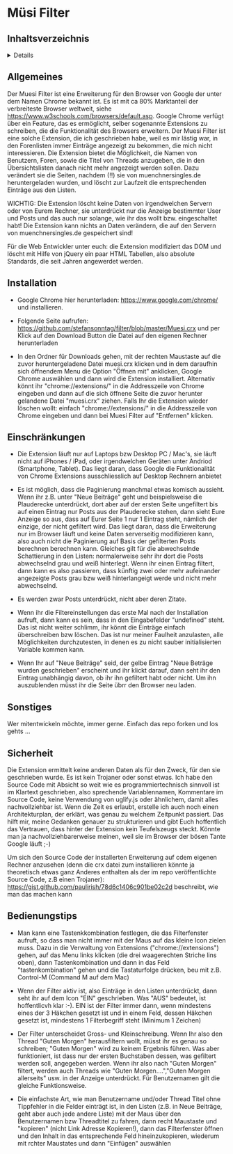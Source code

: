# Müsi Filter
## Inhaltsverzeichnis
<details>

- [Allgemeines] (#Allgemeines)
- [Installation] (#Installation)
- [Einschränkungen] (#Einschränkungen)
- [Sonstiges] (#Sonstiges)
- [Sicherheit] (#Sicherheit)
- [Bedienungstips] (#Bedienungstips)

</details>



## Allgemeines

Der Muesi Filter ist eine Erweiterung für den Browser von Google der unter dem Namen Chrome bekannt ist. Es ist mit ca 80% Marktanteil der verbreiteste Browser weltweit, siehe https://www.w3schools.com/browsers/default.asp. Google Chrome verfügt über ein Feature, das es ermöglicht, selber sogenannte Extensions zu schreiben, die die Funktionalität des Browsers erweitern. Der Muesi Filter ist eine solche Extension, die ich geschrieben habe, weil es mir lästig war, in den Forenlisten immer Einträge angezeigt zu bekommen, die mich nicht interessieren. Die Extension bietet die Möglichkeit, die Namen von Benutzern, Foren, sowie die Titel von Threads anzugeben, die in den Übersichtslisten danach nicht mehr angezeigt werden sollen. Dazu verändert sie die Seiten, nachdem (!!) sie von muenchnersingles.de heruntergeladen wurden, und löscht zur Laufzeit die entsprechenden Einträge aus den Listen. 
	
WICHTIG: Die Extension löscht keine Daten von irgendwelchen Servern oder von Eurem Rechner, sie unterdrückt nur die Anzeige bestimmter User und Posts und das auch nur solange, wie ihr das wollt bzw. eingeschaltet habt! Die Extension kann nichts an Daten verändern, die auf den Servern von muenchnersingles.de gespeichert sind! 
	
Für die Web Entwickler unter euch: die Extension modifiziert das DOM und löscht mit Hilfe von jQuery ein paar HTML Tabellen, also absolute Standards, die seit Jahren angewerdet werden. 

## Installation

- Google Chrome hier herunterladen: https://www.google.com/chrome/ und installieren.

- Folgende Seite aufrufen: https://github.com/stefansonntag/filter/blob/master/Muesi.crx und per Klick auf den Download Button die Datei auf den eigenen Rechner herunterladen

- In den Ordner für Downloads gehen, mit der rechten Maustaste auf die zuvor heruntergeladene Datei muesi.crx klicken und in dem daraufhin sich öffnendem Menu die Option "Öffnen mit" anklicken, Google Chrome auswählen und dann wird die Extension installiert. Alternativ könnt ihr "chrome://extensions/" in die Addresszeile von Chrome eingeben und dann auf die sich öffnene Seite die zuvor herunter gelandene Datei "muesi.crx" ziehen. Falls Ihr die Extension wieder löschen wollt: einfach "chrome://extensions/" in die Addresszeile von Chrome eingeben und dann bei Muesi Filter auf "Entfernen" klicken. 

## Einschränkungen

- Die Extension läuft nur auf Laptops bzw Desktop PC / Mac's, sie läuft nicht auf iPhones / iPad, oder irgendwelchen Geräten unter Andriod (Smartphone, Tablet). Das liegt daran, dass Google die Funktionalität von Chrome Extensions ausschliesslich auf Desktop Rechnern anbietet

- Es ist möglich, dass die Paginierung manchmal etwas komisch aussieht. Wenn ihr z.B. unter "Neue Beiträge" geht und beispielsweise die Plauderecke unterdrückt, dort aber auf der ersten Seite ungefiltert bis auf einen Eintrag nur Posts aus der Plauderecke stehen, dann sieht Eure Anzeige so aus, dass auf Eurer Seite 1 nur 1 Eintrag steht, nämlich der einzige, der nicht gefiltert wird. Das liegt daran, dass die Erweiterung nur im Browser läuft und keine Daten serverseitig modifizieren kann, also auch nicht die Paginierung auf Basis der gefilterten Posts berechnen berechnen kann. Gleiches gilt für die abwechselnde Schattierung in den Listen: normalerweise sehr ihr dort die Posts abwechselnd grau und weiß hinterlegt. Wenn ihr einen Eintrag filtert, dann kann es also passieren, dass künftig zwei oder mehr aufeinander angezeigte Posts grau bzw weiß hinterlangeigt werde und nicht mehr abwechselnd.

- Es werden zwar Posts unterdrückt, nicht aber deren Zitate.  

- Wenn ihr die Filtereinstellungen das erste Mal nach der Installation aufruft, dann kann es sein, dass in den Eingabefelder "undefined" steht. Das ist nicht weiter schlimm, ihr könnt die Einträge einfach überschreiben bzw löschen. Das ist nur meiner Faulheit anzulasten, alle Möglichkeiten durchzutesten, in denen es zu nicht sauber initialisierten Variable kommen kann.

- Wenn Ihr auf "Neue Beiträge" seid, der gelbe Eintrag "Neue Beträge wurden geschrieben" erscheint und ihr klickt darauf, dann seht ihr den Eintrag unabhängig davon, ob ihr ihn gefiltert habt oder nicht. Um ihn auszublenden müsst ihr die Seite übrr den Browser neu laden. 

## Sonstiges

Wer mitentwickeln möchte, immer gerne. Einfach das repo forken und los gehts ...

## Sicherheit

Die Extension ermittelt keine anderen Daten als für den Zweck, für den sie geschrieben wurde. Es ist kein Trojaner oder sonst etwas. Ich habe den Source Code mit Absicht so weit wie es programmiertechnisch sinnvoll ist im Klartext geschrieben, also sprechende Variablennamen, Kommentare im Source Code, keine Verwendung von uglify.js oder ähnlichem, damit alles nachvollziehbar ist. Wenn die Zeit es erlaubt, erstelle ich auch noch einen Architekturplan, der erklärt, was genau zu welchem Zeitpunkt passiert. Das hilft mir, meine Gedanken genauer zu strukturieren und gibt Euch hoffentlich das Vertrauen, dass hinter der Extension kein Teufelszeugs steckt. Könnte man ja nachvollziehbarerweise meinen, weil sie im Browser der bösen Tante Google läuft ;-)

Um sich den Source Code der installerten Erweiterung auf cdem eigenen Rechner anzusehen (denn die crx datei zum installieren könnte ja theoretisch etwas ganz Anderes enthalten als der im repo veröffentlichte Source Code, z.B einen Trojaner): https://gist.github.com/paulirish/78d6c1406c901be02c2d beschreibt, wie man das machen kann

## Bedienungstips

- Man kann eine Tastenkkombination festlegen, die das Filterfenster aufruft, so dass man nicht immer mit der Maus auf das kleine Icon zielen muss. Dazu in die Verwaltung von Extensions ("chrome://extensions") gehen, auf das Menu links klicken (die drei waagerechten Striche lins oben), dann Tastenkombination und dann in das Feld "tastenkombination" gehen und die Tastaturfolge drücken, beu mit z.B. Control-M (Command M auf dem Mac) 

- Wenn der Filter aktiv ist, also Einträge in den Listen unterdrückt, dann seht ihr auf dem Icon "EIN" geschrieben. Was "AUS" bedeutet, ist hoffentlicvh klar :-). EIN ist der Filter immer dann, wenn mindestens eines der 3 Häkchen gesetzt ist und in einem Feld, dessen Häkchen gesetzt ist, mindestens 1 Filterbegriff steht (Minimum 1 Zeichen)

- Der Filter unterscheidet Gross- und Kleinschreibung. Wenn Ihr also den Thread "Guten Morgen" herausfiltern wollt, müsst ihr es genau so schreiben; "Guten Morgen" wird zu keinem Ergebnis führen. Was aber funktioniert, ist dass nur der ersten Buchstaben dessen, was gefiltert werden soll, angegeben werden. Wenn ihr also nach "Guten Morgen" filtert, werden auch Threads wie "Guten Morgen....","Guten Morgen allerseits" usw. in der Anzeige unterdrückt. Für Benutzernamen gilt die gleiche Funktionsweise.

- Die einfachste Art, wie man Benutzername und/oder Thread Titel ohne Tippfehler in die Felder einträgt ist, in den Listen (z.B. in Neue Beiträge, geht aber auch jede andere Liste) mit der Maus über den Benutzernamen bzw Threadtitel zu fahren, dann recht Maustaste und "kopieren" (nicht Link Adresse Kopieren!), dann das Filterfenster öffnen und den Inhalt in das entsprechende Feld hineinzukopieren, wiederum mit rchter Maustates und dann "Einfügen" auswählen
	
